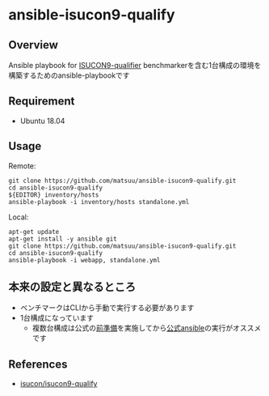# ansible-isucon9-qualify

## Overview

Ansible playbook for [ISUCON9-qualifier](http://isucon.net/archives/53570241.html)
benchmarkerを含む1台構成の環境を構築するためのansible-playbookです

## Requirement

- Ubuntu 18.04

## Usage

Remote:
```
git clone https://github.com/matsuu/ansible-isucon9-qualify.git
cd ansible-isucon9-qualify
${EDITOR} inventory/hosts
ansible-playbook -i inventory/hosts standalone.yml
```

Local:
```
apt-get update
apt-get install -y ansible git
git clone https://github.com/matsuu/ansible-isucon9-qualify.git
cd ansible-isucon9-qualify
ansible-playbook -i webapp, standalone.yml
```

## 本来の設定と異なるところ

* ベンチマークはCLIから手動で実行する必要があります
* 1台構成になっています
    * 複数台構成は公式の[前準備](https://github.com/isucon/isucon9-qualify)を実施してから[公式ansible](https://github.com/isucon/isucon9-qualify/tree/master/provisioning)の実行がオススメです

## References

* [isucon/isucon9-qualify](https://github.com/isucon/isucon9-qualify)
